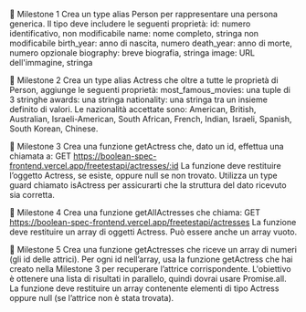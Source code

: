 📌 Milestone 1
Crea un type alias Person per rappresentare una persona generica.
Il tipo deve includere le seguenti proprietà:
id: numero identificativo, non modificabile
name: nome completo, stringa non modificabile
birth_year: anno di nascita, numero
death_year: anno di morte, numero opzionale
biography: breve biografia, stringa
image: URL dell'immagine, stringa

📌 Milestone 2
Crea un type alias Actress che oltre a tutte le proprietà di Person, aggiunge le seguenti proprietà:
most_famous_movies: una tuple di 3 stringhe
awards: una stringa
nationality: una stringa tra un insieme definito di valori.
Le nazionalità accettate sono: American, British, Australian, Israeli-American, South African, French, Indian, Israeli, Spanish, South Korean, Chinese.

📌 Milestone 3
Crea una funzione getActress che, dato un id, effettua una chiamata a:
GET https://boolean-spec-frontend.vercel.app/freetestapi/actresses/:id
La funzione deve restituire l’oggetto Actress, se esiste, oppure null se non trovato.
Utilizza un type guard chiamato isActress per assicurarti che la struttura del dato ricevuto sia corretta.

📌 Milestone 4
Crea una funzione getAllActresses che chiama:
GET https://boolean-spec-frontend.vercel.app/freetestapi/actresses
La funzione deve restituire un array di oggetti Actress.
Può essere anche un array vuoto.

📌 Milestone 5
Crea una funzione getActresses che riceve un array di numeri (gli id delle attrici).
Per ogni id nell’array, usa la funzione getActress che hai creato nella Milestone 3 per recuperare l’attrice corrispondente.
L'obiettivo è ottenere una lista di risultati in parallelo, quindi dovrai usare Promise.all.
La funzione deve restituire un array contenente elementi di tipo Actress oppure null (se l’attrice non è stata trovata).